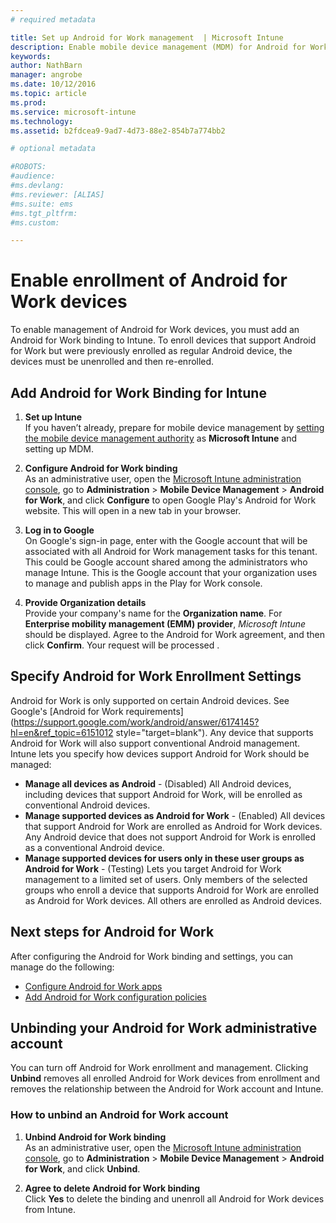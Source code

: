 ```yaml
---
# required metadata

title: Set up Android for Work management  | Microsoft Intune
description: Enable mobile device management (MDM) for Android for Work devices with Microsoft Intune.
keywords:
author: NathBarn
manager: angrobe
ms.date: 10/12/2016
ms.topic: article
ms.prod:
ms.service: microsoft-intune
ms.technology:
ms.assetid: b2fdcea9-9ad7-4d73-88e2-854b7a774bb2

# optional metadata

#ROBOTS:
#audience:
#ms.devlang:
#ms.reviewer: [ALIAS]
#ms.suite: ems
#ms.tgt_pltfrm:
#ms.custom:

---
```


# Enable enrollment of Android for Work devices

To enable management of Android for Work devices, you must add an Android for Work binding to Intune. To enroll devices that support Android for Work but were previously enrolled as regular Android device, the devices must be unenrolled and then re-enrolled.

## Add Android for Work Binding for Intune

1. **Set up Intune**<br>
If you haven’t already, prepare for mobile device management by  [setting the mobile device management authority](prerequisites-for-enrollment.md#set-mobile-device-management-authority) as **Microsoft Intune** and setting up MDM.

2. **Configure Android for Work binding**<br>
    As an administrative user, open the [Microsoft Intune administration console](http://manage.microsoft.com), go to **Administration** &gt; **Mobile Device Management** &gt; **Android for Work**, and click **Configure** to open Google Play's Android for Work website. This will open in a new tab in your browser.

3. **Log in to Google**<br>
   On Google's sign-in page, enter with the Google account that will be associated with all Android for Work management tasks for this tenant. This could be Google account shared among the administrators who manage Intune. This is the Google account that your organization uses to manage and publish apps in the Play for Work console.

4. **Provide Organization details**<br>
   Provide your company's name for the **Organization name**. For **Enterprise mobility management (EMM) provider**, *Microsoft Intune* should be displayed. Agree to the Android for Work agreement, and then click **Confirm**. Your request will be processed .

## Specify Android for Work Enrollment Settings
   Android for Work is only supported on certain Android devices. See Google's [Android for Work requirements](https://support.google.com/work/android/answer/6174145?hl=en&ref_topic=6151012 style="target=blank").  Any device that supports Android for Work will also support conventional Android management.  Intune lets you specify how devices support Android for Work should be managed:

   - **Manage all devices as Android** - (Disabled) All Android devices, including devices that support Android for Work, will be enrolled as conventional Android devices.
   - **Manage supported devices as Android for Work** - (Enabled) All devices that support Android for Work are enrolled as Android for Work devices. Any Android device that does not support Android for Work is enrolled as a conventional Android device.
   - **Manage supported devices for users only in these user groups as Android for Work** - (Testing) Lets you target Android for Work management to a limited set of users. Only members of the selected groups who enroll a device that supports Android for Work are enrolled as Android for Work devices. All others are enrolled as Android devices.

## Next steps for Android for Work
After configuring the Android for Work binding and settings, you can manage do the following:
- [Configure Android for Work apps](afw-app-configuration-policy.md)
- [Add Android for Work configuration policies](android-for-work-policy-settings-in-microsoft-intune.md)

## Unbinding your Android for Work administrative account

You can turn off Android for Work enrollment and management. Clicking **Unbind** removes all enrolled Android for Work devices from enrollment and removes the relationship between the Android for Work account and Intune.

### How to unbind an Android for Work account

1. **Unbind Android for Work binding**<br>
    As an administrative user, open the [Microsoft Intune administration console](http://manage.microsoft.com), go to **Administration** &gt; **Mobile Device Management** &gt; **Android for Work**, and click **Unbind**.

2. **Agree to delete Android for Work binding**<br>
  Click **Yes** to delete the binding and unenroll all Android for Work devices from Intune.
